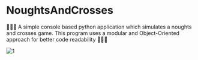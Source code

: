# NoughtsAndCrosses
🔅🔅🔅 A simple console based python application which simulates a noughts and crosses game. This program uses a modular and Object-Oriented approach for better code readability 🔅🔅🔅

![1](https://user-images.githubusercontent.com/39672050/179053867-071bcccd-1158-42e2-84ea-9789f5b4a774.png)

